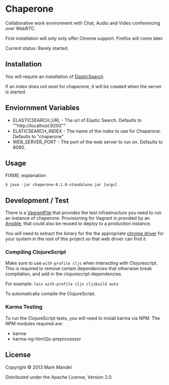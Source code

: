 # Chaperone

Collaborative work environment with Chat, Audio and Video conferencing over WebRTC.

First installation will only only offer Chrome support. Firefox will come later.

Current status: Barely started.

## Installation

You will require an installation of [ElasticSearch](http://www.elasticsearch.org/)

If an index does not exist for chaperone, it will be created when the server is started.

## Enviornment Variables

 - ELASTICSEARCH_URL - The url of Elastic Search. Defaults to ""http://localhost:9200""
 - ELATICSEARCH_INDEX - The name of the index to use for Chaperone. Defaults to "chaperone"
 - WEB_SERVER_PORT - The port of the web server to run on. Defaults to 8080.

## Usage

FIXME: explanation

    $ java -jar chaperone-0.1.0-standalone.jar [args]

## Development / Test

There is a [VagrantFile](http://www.vagrantup.com/) that provides the test infrastructure you need to run an instance of chaperone.
Provisioning for Vagrant is provided by an [Ansible](http://www.ansibleworks.com/), that could also be reused to deploy to a production
instance.

You will need to extract the binary for the the appropriate [chrome driver](https://code.google.com/p/selenium/wiki/ChromeDriver)
for your system in the root of this project so that web driver can find it.

### Compiling ClojureScript

Make sure to use `with-profile cljs` when interacting with Clojurescript. This is required to remove certain dependencies that otherwise
break compilation, and add in the clojurescript dependencies.

For example:
`lein with-profile cljs cljsbuild auto`

To automatically compile the ClojureScript.

### Karma Testing
To run the ClojureScript tests, you will need to install karma via NPM. The NPM modules required are:

- karma
- karma-ng-html2js-preprocessor

## License

Copyright © 2013 Mark Mandel

Distributed under the Apache License, Version 2.0.
